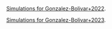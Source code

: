 [Simulations for Gonzalez-Bolivar+2022](./simulations/2msun-tp-agb.html).


[Simulations for Gonzalez-Bolivar+2023](./simulations/bowen-dusty-ce.html).
